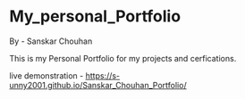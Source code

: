 # My_personal_Portfolio

By - Sanskar Chouhan

This is my Personal Portfolio for my projects and cerfications.

live demonstration - https://s-unny2001.github.io/Sanskar_Chouhan_Portfolio/
